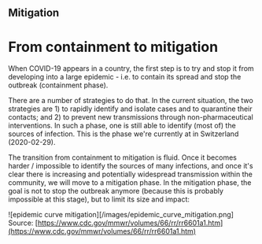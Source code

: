 ## Mitigation

# From containment to mitigation
 When COVID-19 appears in a country, the first step is to try and stop it from developing into a large epidemic - i.e. to contain its spread and stop the outbreak (containment phase).

 There are a number of strategies to do that. In the current situation, the two strategies are 1) to rapidly identify and isolate cases and to quarantine their contacts; and 2) to prevent new transmissions through non-pharmaceutical interventions. In such a phase, one is still able to identify (most of) the sources of infection. This is the phase we're currently at in Switzerland (2020-02-29).

 The transition from containment to mitigation is fluid. Once it becomes harder / impossible to identify the sources of many infections, and once it's clear there is increasing and potentially widespread transmission within the community, we will move to a mitigation phase. In the mitigation phase, the goal is not to stop the outbreak anymore (because this is probably impossible at this stage), but to limit its size and impact:

 ![epidemic curve mitigation][/images/epidemic_curve_mitigation.png]
 Source: [https://www.cdc.gov/mmwr/volumes/66/rr/rr6601a1.htm](https://www.cdc.gov/mmwr/volumes/66/rr/rr6601a1.htm)
